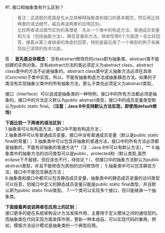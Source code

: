 #1. 接口和抽象类有什么区别？
>备注：这道题的思路是先从总体解释抽象类和接口的基本概念，然后再比较两者的语法细节，最后再说两者的应用区别。  
比较两者语法细节区别的条理是：先从一个类中的构造方法、普通成员变量和方法（包括抽象方法），静态变量和方法，继承性等6个方面逐一去比较回答，接着从第三者继承的角度的回答，特别是最后用了一个典型的例子来展现自己深厚的技术功底。
 
答：
**首先是总体概念：**
含有abstract修饰符的class即为抽象类，abstract类不能创建的实例对象。含有abstract方法的类必须定义为abstract class，abstract class类中的方法不必是抽象的。abstract class类中定义抽象方法必须在具体(Concrete)子类中实现，所以，不能有抽象构造方法或抽象静态方法。如果的子类没有实现抽象父类中的所有抽象方法，那么子类也必须定义为abstract类型。  

接口（interface）可以说成是抽象类的一种特例，接口中的所有方法都必须是抽象的。接口中的方法定义默认为public abstract类型，接口中的成员变量类型默认为public static final。**（注意：Java 8中支持默认方法实现，即使用default修饰）**

**下面比较一下两者的语法区别：**  
1.抽象类可以有构造方法，接口中不能有构造方法；  
2.抽象类中可以有普通成员变量，接口中没有普通成员变量（默认是public static final的常量）；
3.抽象类中可以包含非抽象的普通方法，接口中的所有方法必须都是抽象的，不能有非抽象的普通方法**（注：Java 8中可以有默认方法）。**
4.抽象类中的抽象方法的访问类型可以是public，protected和（默认类型,虽然  eclipse下不报错，但应该也不行，待验证？），但接口中的抽象方法默认为public abstract类型，并且不能修改为其他的访问修饰符；
5.抽象类中可以包含静态方法，接口中不能包含静态方法；  
6.抽象类和接口中都可以包含静态成员变量，抽象类中的静态成员变量的访问类型可以任意，但接口中定义的静态成员变量只能是public static final类型，并且默认即为public static final类型。
7.一个类可以实现多个接口，但只能继承一个抽象类。 
 
**下面接着再说说两者在应用上的区别：**  
接口更多的是在系统架构设计方法发挥作用，主要用于定义模块之间的通信契约。而抽象类在代码实现方面发挥作用，更新一种本成品，可以实现代码的重用，例如，模板方法设计模式是抽象类的一个典型应用。